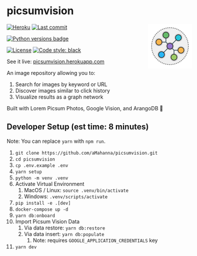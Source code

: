 # picsumvision
<img width=120 align=right src="./client/public/logo.svg" />

[![Heroku](https://pyheroku-badge.herokuapp.com/?app=picsumvision)](https://picsumvision.herokuapp.com/)
[![Last commit](https://img.shields.io/github/last-commit/aMahanna/picsumvision)](https://github.com/aMahanna/picsumvision/commits/main)

[![Python versions badge](https://img.shields.io/static/v1?color=3776AB&style=for-the-badge&logo=python&logoColor=FFD43B&label=python&message=3.6%20|%203.7%20|%203.8%20|%203.9%20|%203.10)]()

[![License](https://img.shields.io/github/license/aMahanna/picsumvision?color=9E2165&style=for-the-badge)](https://github.com/aMahanna/picsumvision/blob/main/LICENSE)
[![Code style: black](https://img.shields.io/static/v1?style=for-the-badge&label=code%20style&message=black&color=black)](https://github.com/psf/black)

See it live: [picsumvision.herokuapp.com](https://picsumvision.herokuapp.com/)

An image repository allowing you to:
1. Search for images by keyword or URL
2. Discover images similar to click history
3. Visualize results as a graph network

Built with Lorem Picsum Photos, Google Vision, and ArangoDB 🥑

## Developer Setup (est time: 8 minutes)

Note: You can replace `yarn` with `npm run`.

1. `git clone https://github.com/aMahanna/picsumvision.git`
2. `cd picsumvision`
3. `cp .env.example .env`
4. `yarn setup`
5. `python -m venv .venv`
6. Activate Virtual Environment
   1. MacOS / Linux: `source .venv/bin/activate`
   2. Windows: `.venv/scripts/activate`
7. `pip install -e .[dev]`
8. `docker-compose up -d`
9. `yarn db:onboard`
10. Import Picsum Vision Data
     1. Via data restore: `yarn db:restore`
     2. Via data insert: `yarn db:populate`
         1. Note: requires `GOOGLE_APPLICATION_CREDENTIALS` key
11. `yarn dev`
